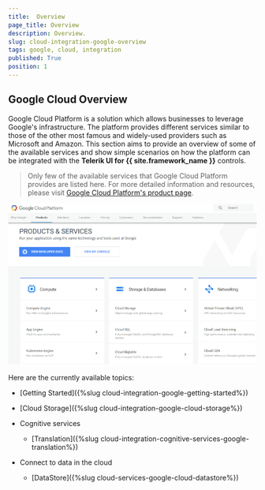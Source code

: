 ```yaml
---
title:  Overview
page_title: Overview
description: Overview.
slug: cloud-integration-google-overview
tags: google, cloud, integration
published: True
position: 1
---
```


## Google Cloud Overview

Google Cloud Platform is a solution which allows businesses to leverage Google's infrastructure. The platform provides different services similar to those of the other most famous and widely-used providers such as Microsoft and Amazon. This section aims to provide an overview of some of the available services and show simple scenarios on how the platform can be integrated with the **Telerik UI for {{ site.framework_name }}** controls.

> Only few of the available services that Google Cloud Platform provides are listed here. For more detailed information and resources, please visit [Google Cloud Platform's product page](https://cloud.google.com/products/).

![Google Cloud Services](images/google_cloud_overview.png)

Here are the currently available topics:

* [Getting Started]({%slug cloud-integration-google-getting-started%})

* [Cloud Storage]({%slug cloud-integration-google-cloud-storage%})

* Cognitive services

    * [Translation]({%slug cloud-integration-cognitive-services-google-translation%})

* Connect to data in the cloud

    * [DataStore]({%slug cloud-services-google-cloud-datastore%})
